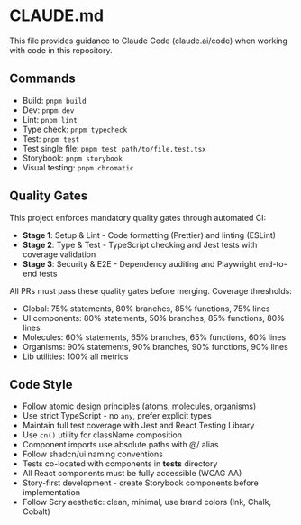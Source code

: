 # CLAUDE.md

This file provides guidance to Claude Code (claude.ai/code) when working with code in this repository.

## Commands

- Build: `pnpm build`
- Dev: `pnpm dev`
- Lint: `pnpm lint`
- Type check: `pnpm typecheck`
- Test: `pnpm test`
- Test single file: `pnpm test path/to/file.test.tsx`
- Storybook: `pnpm storybook`
- Visual testing: `pnpm chromatic`

## Quality Gates

This project enforces mandatory quality gates through automated CI:

- **Stage 1**: Setup & Lint - Code formatting (Prettier) and linting (ESLint)
- **Stage 2**: Type & Test - TypeScript checking and Jest tests with coverage validation
- **Stage 3**: Security & E2E - Dependency auditing and Playwright end-to-end tests

All PRs must pass these quality gates before merging. Coverage thresholds:

- Global: 75% statements, 80% branches, 85% functions, 75% lines
- UI components: 80% statements, 50% branches, 85% functions, 80% lines
- Molecules: 60% statements, 65% branches, 65% functions, 60% lines
- Organisms: 90% statements, 90% branches, 90% functions, 90% lines
- Lib utilities: 100% all metrics

## Code Style

- Follow atomic design principles (atoms, molecules, organisms)
- Use strict TypeScript - no `any`, prefer explicit types
- Maintain full test coverage with Jest and React Testing Library
- Use `cn()` utility for className composition
- Component imports use absolute paths with @/ alias
- Follow shadcn/ui naming conventions
- Tests co-located with components in **tests** directory
- All React components must be fully accessible (WCAG AA)
- Story-first development - create Storybook components before implementation
- Follow Scry aesthetic: clean, minimal, use brand colors (Ink, Chalk, Cobalt)
